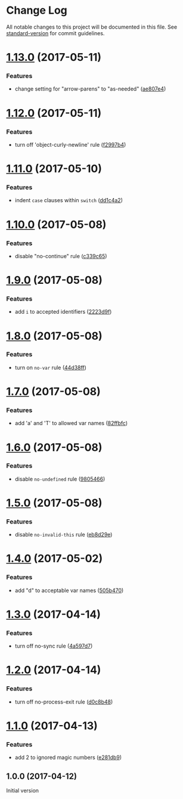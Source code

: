 # Change Log

All notable changes to this project will be documented in this file. See [standard-version](https://github.com/conventional-changelog/standard-version) for commit guidelines.

<a name="1.13.0"></a>
# [1.13.0](https://github.com/medikoo/eslint-config-medikoo/compare/v1.12.0...v1.13.0) (2017-05-11)


### Features

* change setting for "arrow-parens" to "as-needed" ([ae807e4](https://github.com/medikoo/eslint-config-medikoo/commit/ae807e4))



<a name="1.12.0"></a>
# [1.12.0](https://github.com/medikoo/eslint-config-medikoo/compare/v1.11.0...v1.12.0) (2017-05-11)


### Features

* turn off 'object-curly-newline' rule ([f2997b4](https://github.com/medikoo/eslint-config-medikoo/commit/f2997b4))



<a name="1.11.0"></a>
# [1.11.0](https://github.com/medikoo/eslint-config-medikoo/compare/v1.10.0...v1.11.0) (2017-05-10)


### Features

* indent `case` clauses within `switch` ([dd1c4a2](https://github.com/medikoo/eslint-config-medikoo/commit/dd1c4a2))



<a name="1.10.0"></a>
# [1.10.0](https://github.com/medikoo/eslint-config-medikoo/compare/v1.9.0...v1.10.0) (2017-05-08)


### Features

* disable "no-continue" rule ([c339c65](https://github.com/medikoo/eslint-config-medikoo/commit/c339c65))



<a name="1.9.0"></a>
# [1.9.0](https://github.com/medikoo/eslint-config-medikoo/compare/v1.8.0...v1.9.0) (2017-05-08)


### Features

* add `i` to accepted identifiers ([2223d9f](https://github.com/medikoo/eslint-config-medikoo/commit/2223d9f))



<a name="1.8.0"></a>
# [1.8.0](https://github.com/medikoo/eslint-config-medikoo/compare/v1.7.0...v1.8.0) (2017-05-08)


### Features

* turn on `no-var` rule ([44d38ff](https://github.com/medikoo/eslint-config-medikoo/commit/44d38ff))



<a name="1.7.0"></a>
# [1.7.0](https://github.com/medikoo/eslint-config-medikoo/compare/v1.6.0...v1.7.0) (2017-05-08)


### Features

* add 'a' and 'T' to allowed var names ([82ffbfc](https://github.com/medikoo/eslint-config-medikoo/commit/82ffbfc))



<a name="1.6.0"></a>
# [1.6.0](https://github.com/medikoo/eslint-config-medikoo/compare/v1.5.0...v1.6.0) (2017-05-08)


### Features

* disable `no-undefined` rule ([9805466](https://github.com/medikoo/eslint-config-medikoo/commit/9805466))



<a name="1.5.0"></a>
# [1.5.0](https://github.com/medikoo/eslint-config-medikoo/compare/v1.4.0...v1.5.0) (2017-05-08)


### Features

* disable `no-invalid-this` rule ([eb8d29e](https://github.com/medikoo/eslint-config-medikoo/commit/eb8d29e))



<a name="1.4.0"></a>
# [1.4.0](https://github.com/medikoo/eslint-config-medikoo/compare/v1.3.0...v1.4.0) (2017-05-02)


### Features

* add "d" to acceptable var names ([505b470](https://github.com/medikoo/eslint-config-medikoo/commit/505b470))



<a name="1.3.0"></a>
# [1.3.0](https://github.com/medikoo/eslint-config-medikoo/compare/v1.2.0...v1.3.0) (2017-04-14)


### Features

* turn off no-sync rule ([4a597d7](https://github.com/medikoo/eslint-config-medikoo/commit/4a597d7))



<a name="1.2.0"></a>
# [1.2.0](https://github.com/medikoo/eslint-config-medikoo/compare/v1.1.0...v1.2.0) (2017-04-14)


### Features

* turn off no-process-exit rule ([d0c8b48](https://github.com/medikoo/eslint-config-medikoo/commit/d0c8b48))



<a name="1.1.0"></a>
# [1.1.0](https://github.com/medikoo/eslint-config-medikoo/compare/v1.0.0...v1.1.0) (2017-04-13)


### Features

* add 2 to ignored magic numbers ([e281db9](https://github.com/medikoo/eslint-config-medikoo/commit/e281db9))



<a name="1.0.0"></a>
## 1.0.0 (2017-04-12)

Initial version
